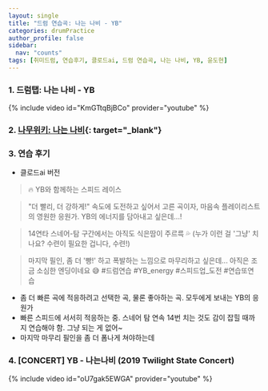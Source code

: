 ```yaml
---
layout: single
title: "드럼 연습곡: 나는 나비 - YB"
categories: drumPractice
author_profile: false
sidebar:
  nav: "counts"
tags: [취미드럼, 연습후기, 클로드ai, 드럼 연습곡, 나는 나비, YB, 윤도현]
---
```


### 1. 드럼탭: 나는 나비 - YB

{% include video id="KmGTtqBjBCo" provider="youtube" %}

### 2. [나무위키: 나는 나비](https://namu.wiki/w/%EB%82%98%EB%8A%94%20%EB%82%98%EB%B9%84){: target="_blank"}

### 3. 연습 후기
- 클로드ai 버전
>🔥 YB와 함께하는 스피드 레이스

>"더 빨리, 더 강하게!"
>속도에 도전하고 싶어서 고른 곡이자, 마음속 플레이리스트의 영원한 응원가. YB의 에너지를 담아내고 싶은데...!

>14연타 스네어-탐 구간에서는 아직도 식은땀이 주르륵 💦
>(누가 이런 걸 '그냥' 치나요? 수련이 필요한 겁니다, 수련!)

>마지막 필인, 좀 더 '빵!' 하고 폭발하는 느낌으로 마무리하고 싶은데...
>아직은 조금 소심한 엔딩이네요 😅
>#드럼연습 #YB_energy #스피드업_도전 #연습또연습

- 좀 더 빠른 곡에 적응하려고 선택한 곡, 물론 좋아하는 곡. 모두에게 보내는 YB의 응원가
- 빠른 스피드에 서서히 적응하는 중. 스네어 탐 연속 14번 치는 것도 감이 잡힐 때까지 연습해야 함. 그냥 되는 게 없어~
- 마지막 마무리 필인을 좀 더 폼나게 쳐야하는데

### 4. [CONCERT] YB - 나는나비 (2019 Twilight State Concert)

{% include video id="oU7gak5EWGA" provider="youtube" %}
